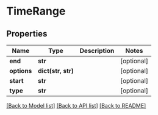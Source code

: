 # TimeRange

## Properties
Name | Type | Description | Notes
------------ | ------------- | ------------- | -------------
**end** | **str** |  | [optional] 
**options** | **dict(str, str)** |  | [optional] 
**start** | **str** |  | [optional] 
**type** | **str** |  | [optional] 

[[Back to Model list]](../README.md#documentation-for-models) [[Back to API list]](../README.md#documentation-for-api-endpoints) [[Back to README]](../README.md)


